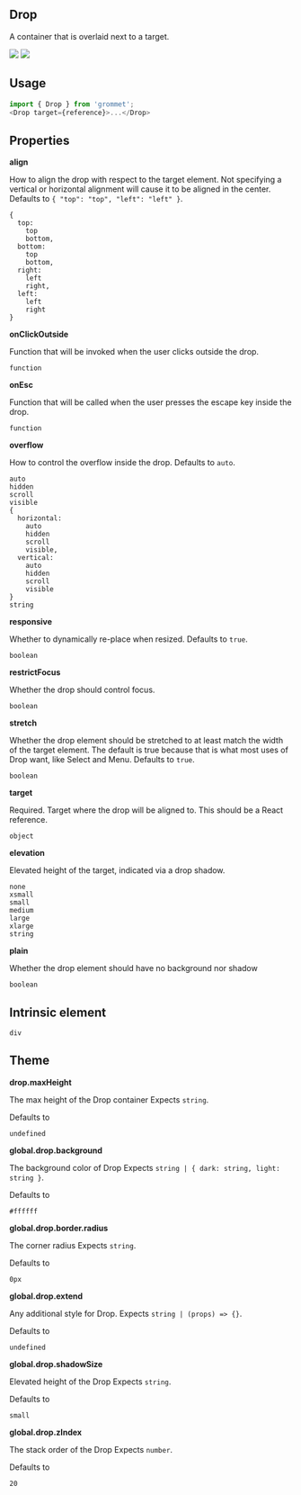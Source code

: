## Drop
A container that is overlaid next to a target.

[![](https://cdn-images-1.medium.com/fit/c/120/120/1*TD1P0HtIH9zF0UEH28zYtw.png)](https://storybook.grommet.io/?selectedKind=Drop&full=0&addons=0&stories=1&panelRight=0) [![](https://codesandbox.io/static/img/play-codesandbox.svg)](https://codesandbox.io/s/github/grommet/grommet-sandbox?initialpath=drop&module=%2Fsrc%2FDrop.js)
## Usage

```javascript
import { Drop } from 'grommet';
<Drop target={reference}>...</Drop>
```

## Properties

**align**

How to align the drop with respect to the target element. Not specifying
      a vertical or horizontal alignment will cause it to be aligned in the
      center. Defaults to `{
  "top": "top",
  "left": "left"
}`.

```
{
  top: 
    top
    bottom,
  bottom: 
    top
    bottom,
  right: 
    left
    right,
  left: 
    left
    right
}
```

**onClickOutside**

Function that will be invoked when the user clicks outside the drop.

```
function
```

**onEsc**

Function that will be called when the user presses the escape key inside the drop.

```
function
```

**overflow**

How to control the overflow inside the drop. Defaults to `auto`.

```
auto
hidden
scroll
visible
{
  horizontal: 
    auto
    hidden
    scroll
    visible,
  vertical: 
    auto
    hidden
    scroll
    visible
}
string
```

**responsive**

Whether to dynamically re-place when resized. Defaults to `true`.

```
boolean
```

**restrictFocus**

Whether the drop should control focus.

```
boolean
```

**stretch**

Whether the drop element should be stretched to at least match the
      width of the target element. The default is true because
      that is what most uses of Drop want, like Select and Menu. Defaults to `true`.

```
boolean
```

**target**

Required. Target where the drop will be aligned to. This should be a React reference.

```
object
```

**elevation**

Elevated height of the target, indicated via a drop shadow.

```
none
xsmall
small
medium
large
xlarge
string
```

**plain**

Whether the drop element should have no background nor shadow

```
boolean
```
  
## Intrinsic element

```
div
```
## Theme
  
**drop.maxHeight**

The max height of the Drop container Expects `string`.

Defaults to

```
undefined
```

**global.drop.background**

The background color of Drop Expects `string | { dark: string, light: string }`.

Defaults to

```
#ffffff
```

**global.drop.border.radius**

The corner radius Expects `string`.

Defaults to

```
0px
```

**global.drop.extend**

Any additional style for Drop. Expects `string | (props) => {}`.

Defaults to

```
undefined
```

**global.drop.shadowSize**

Elevated height of the Drop Expects `string`.

Defaults to

```
small
```

**global.drop.zIndex**

The stack order of the Drop Expects `number`.

Defaults to

```
20
```
